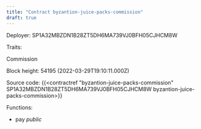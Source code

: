 ```yaml
---
title: "Contract byzantion-juice-packs-commission"
draft: true
---
```

Deployer: SP1A32MBZDN1B28ZT5DH6MA739VJ0BFH05CJHCM8W

Traits:
 
Commission


Block height: 54195 (2022-03-29T19:10:11.000Z)

Source code: {{<contractref "byzantion-juice-packs-commission" SP1A32MBZDN1B28ZT5DH6MA739VJ0BFH05CJHCM8W byzantion-juice-packs-commission>}}

Functions:

* pay _public_

